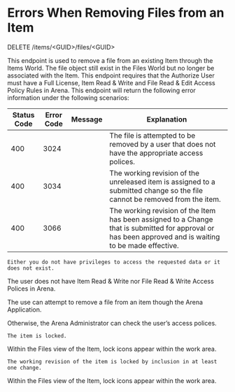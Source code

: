 # Errors When Removing Files from an Item
DELETE /items/&lt;GUID&gt;/files/&lt;GUID&gt;

This endpoint is used to remove a file from an existing Item through the Items World.  The file object still exist in the Files World but no longer be associated with the Item.  This endpoint requires that the Authorize User must have a Full License, Item Read & Write and File Read & Edit Access Policy Rules in Arena. This endpoint will return the following error information under the following scenarios:  


| Status Code | Error Code | Message | Explanation |
|  --- |  --- |  --- |  --- | 
| 400 | 3024 |   | The file is attempted to be removed by a user that does not have the appropriate access polices.  |
| 400 | 3034 |   | The working revision of the unreleased item is assigned to a submitted change so the file cannot be removed from the item. |
| 400 | 3066 |   | The working revision of the Item has been assigned to a Change that is submitted for approval or has been approved and is waiting to be made effective. |

```
Either you do not have privileges to access the requested data or it does not exist.
```
The user does not have Item Read & Write nor File Read & Write Access Polices in Arena. 

The use can attempt to remove a file from an item though the Arena Application. 

Otherwise, the Arena Administrator can check the user’s access polices.

```
The item is locked.
```
Within the Files view of the Item, lock icons appear within the work area.

```
The working revision of the item is locked by inclusion in at least one change. 
```
Within the Files view of the Item, lock icons appear within the work area.

